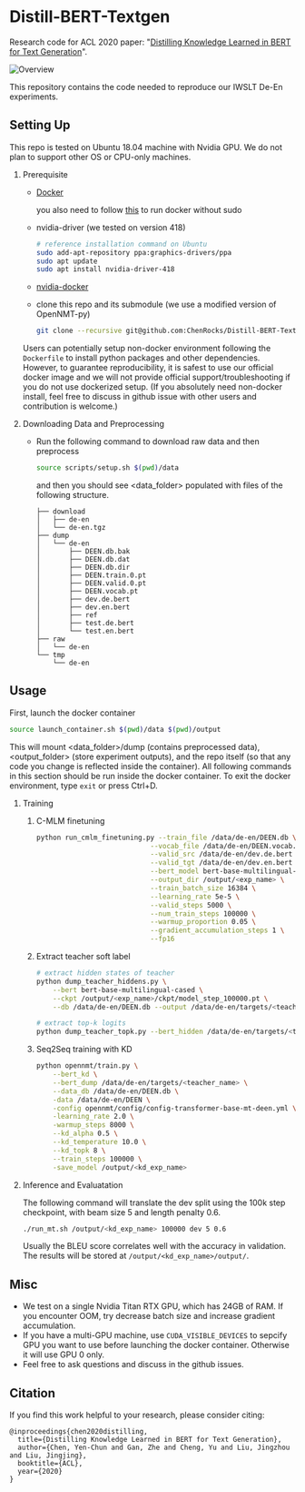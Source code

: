 # Distill-BERT-Textgen
Research code for ACL 2020 paper: "[Distilling Knowledge Learned in BERT for Text Generation](https://arxiv.org/abs/1911.03829)".

![Overview](https://acvrpublicycchen.blob.core.windows.net/distill-bert-textgen/overview.png)

This repository contains the code needed to reproduce our IWSLT De-En experiments.

## Setting Up
This repo is tested on Ubuntu 18.04 machine with Nvidia GPU. We do not plan to support other OS or CPU-only machines.

1. Prerequisite
    - [Docker](https://docs.docker.com/engine/install/ubuntu/)

      you also need to follow [this](https://docs.docker.com/engine/install/linux-postinstall/) to run docker without sudo
    - nvidia-driver (we tested on version 418)
        ```bash
        # reference installation command on Ubuntu
        sudo add-apt-repository ppa:graphics-drivers/ppa
        sudo apt update
        sudo apt install nvidia-driver-418
        ```
    - [nvidia-docker](https://github.com/NVIDIA/nvidia-docker#ubuntu-160418042004-debian-jessiestretchbuster)
    - clone this repo and its submodule (we use a modified version of OpenNMT-py)
        ```bash
        git clone --recursive git@github.com:ChenRocks/Distill-BERT-Textgen.git
        ```

    Users can potentially setup non-docker environment following the `Dockerfile` to install python packages and other dependencies.
    However, to guarantee reproducibility, it is safest to use our official docker image and we will not provide official support/troubleshooting if you do not use dockerized setup.
    (If you absolutely need non-docker install, feel free to discuss in github issue with other users and contribution is welcome.)

2. Downloading Data and Preprocessing 

    - Run the following command to download raw data and then preprocess
        ```bash
        source scripts/setup.sh $(pwd)/data
        ```
        and then you should see <data_folder> populated with files of the following structure.
        ```
        ├── download
        │   ├── de-en
        │   └── de-en.tgz
        ├── dump
        │   └── de-en
        │       ├── DEEN.db.bak
        │       ├── DEEN.db.dat
        │       ├── DEEN.db.dir
        │       ├── DEEN.train.0.pt
        │       ├── DEEN.valid.0.pt
        │       ├── DEEN.vocab.pt
        │       ├── dev.de.bert
        │       ├── dev.en.bert
        │       ├── ref
        │       ├── test.de.bert
        │       └── test.en.bert
        ├── raw
        │   └── de-en
        └── tmp
            └── de-en
        ```

## Usage
First, launch the docker container
```bash
source launch_container.sh $(pwd)/data $(pwd)/output  
```
This will mount <data_folder>/dump (contains preprocessed data), <output_folder> (store experiment outputs),
and the repo itself (so that any code you change is reflected inside the container).
All following commands in this section should be run inside the docker container.
To exit the docker environment, type `exit` or press Ctrl+D.

1. Training
    1. C-MLM finetuning
        ```bash
        python run_cmlm_finetuning.py --train_file /data/de-en/DEEN.db \
                                    --vocab_file /data/de-en/DEEN.vocab.pt \
                                    --valid_src /data/de-en/dev.de.bert \
                                    --valid_tgt /data/de-en/dev.en.bert \
                                    --bert_model bert-base-multilingual-cased \
                                    --output_dir /output/<exp_name> \
                                    --train_batch_size 16384 \
                                    --learning_rate 5e-5 \
                                    --valid_steps 5000 \
                                    --num_train_steps 100000 \
                                    --warmup_proportion 0.05 \
                                    --gradient_accumulation_steps 1 \
                                    --fp16
        ```
    2. Extract teacher soft label
        ```bash
        # extract hidden states of teacher
        python dump_teacher_hiddens.py \
            --bert bert-base-multilingual-cased \
            --ckpt /output/<exp_name>/ckpt/model_step_100000.pt \
            --db /data/de-en/DEEN.db --output /data/de-en/targets/<teacher_name>

        # extract top-k logits
        python dump_teacher_topk.py --bert_hidden /data/de-en/targets/<teacher_name>
        ```
    3. Seq2Seq training with KD
        ```bash
        python opennmt/train.py \
            --bert_kd \
            --bert_dump /data/de-en/targets/<teacher_name> \
            --data_db /data/de-en/DEEN.db \
            -data /data/de-en/DEEN \
            -config opennmt/config/config-transformer-base-mt-deen.yml \
            -learning_rate 2.0 \
            -warmup_steps 8000 \
            --kd_alpha 0.5 \
            --kd_temperature 10.0 \
            --kd_topk 8 \
            --train_steps 100000 \
            -save_model /output/<kd_exp_name>
        ```


2. Inference and Evaluatation

    The following command will translate the dev split using the 100k step checkpoint, with beam size 5 and length penalty 0.6.
    ```bash
    ./run_mt.sh /output/<kd_exp_name> 100000 dev 5 0.6
    ```
    Usually the BLEU score correlates well with the accuracy in validation.
    The results will be stored at `/output/<kd_exp_name>/output/`.


## Misc
- We test on a single Nvidia Titan RTX GPU, which has 24GB of RAM. If you encounter OOM, try
  decrease batch size and increase gradient accumulation.
- If you have a multi-GPU machine, use `CUDA_VISIBLE_DEVICES` to sepcify GPU you want to use before
  launching the docker container. Otherwise it will use GPU 0 only.
- Feel free to ask questions and discuss in the github issues.



## Citation
If you find this work helpful to your research, please consider citing:
```
@inproceedings{chen2020distilling,
  title={Distilling Knowledge Learned in BERT for Text Generation},
  author={Chen, Yen-Chun and Gan, Zhe and Cheng, Yu and Liu, Jingzhou and Liu, Jingjing},
  booktitle={ACL},
  year={2020}
}
```

